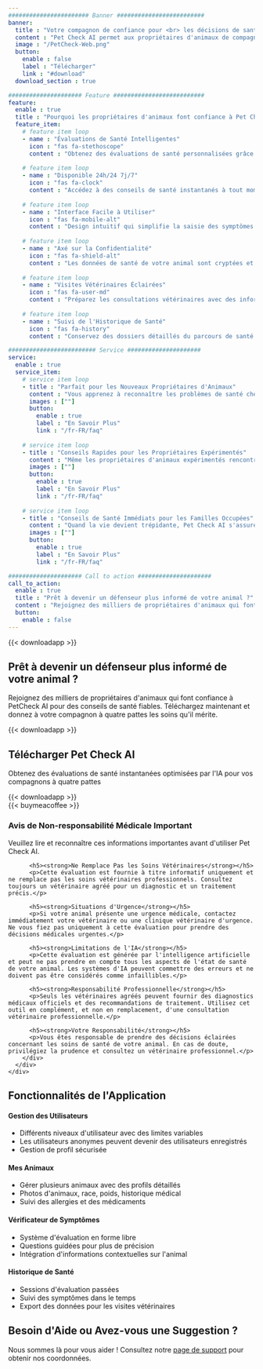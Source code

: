```yaml
---
####################### Banner #########################
banner:
  title : "Votre compagnon de confiance pour <br> les décisions de santé de votre animal"
  content : "Pet Check AI permet aux propriétaires d'animaux de compagnie de bénéficier d'évaluations de santé instantanées, basées sur l'IA, lorsque vous vous inquiétez pour votre compagnon à quatre pattes. Qu'il soit 3 heures du matin et que votre chat se comporte bizarrement, ou que vous ayez des doutes quant à la nécessité d'une visite chez le vétérinaire, Pet Check AI est là pour vous aider."
  image : "/PetCheck-Web.png"
  button:
    enable : false
    label : "Télécharger"
    link : "#download"
  download_section : true

##################### Feature ##########################
feature:
  enable : true
  title : "Pourquoi les propriétaires d'animaux font confiance à Pet Check AI"
  feature_item:
    # feature item loop
    - name : "Évaluations de Santé Intelligentes"
      icon : "fas fa-stethoscope"
      content : "Obtenez des évaluations de santé personnalisées grâce à notre outil intelligent de vérification des symptômes, optimisé par l'expertise vétérinaire et une IA avancée"
      
    # feature item loop
    - name : "Disponible 24h/24 7j/7"
      icon : "fas fa-clock"
      content : "Accédez à des conseils de santé instantanés à tout moment, n'importe où - parfait pour ces inquiétudes nocturnes concernant votre animal"
      
    # feature item loop
    - name : "Interface Facile à Utiliser"
      icon : "fas fa-mobile-alt"
      content : "Design intuitif qui simplifie la saisie des symptômes et fournit des conseils de santé clairs et exploitables"
      
    # feature item loop
    - name : "Axé sur la Confidentialité"
      icon : "fas fa-shield-alt"
      content : "Les données de santé de votre animal sont cryptées et sécurisées - nous ne partageons jamais d'informations personnelles"
      
    # feature item loop
    - name : "Visites Vétérinaires Éclairées"
      icon : "fas fa-user-md"
      content : "Préparez les consultations vétérinaires avec des informations de santé organisées et un suivi des symptômes"
      
    # feature item loop
    - name : "Suivi de l'Historique de Santé"
      icon : "fas fa-history"
      content : "Conservez des dossiers détaillés du parcours de santé de votre animal pour identifier les tendances et suivre les améliorations"

######################### Service #####################
service:
  enable : true
  service_item:
    # service item loop
    - title : "Parfait pour les Nouveaux Propriétaires d'Animaux"
      content : "Vous apprenez à reconnaître les problèmes de santé chez votre nouveau compagnon à quatre pattes ? Pet Check AI vous aide à comprendre ce qui est normal et ce qui nécessite une attention, renforçant votre confiance en tant que propriétaire d'animal."
      images : [""]
      button:
        enable : true
        label : "En Savoir Plus"
        link : "/fr-FR/faq"
        
    # service item loop
    - title : "Conseils Rapides pour les Propriétaires Expérimentés"
      content : "Même les propriétaires d'animaux expérimentés rencontrent de nouvelles situations. Obtenez des conseils instantanés et fiables sur les symptômes et comportements inhabituels pour prendre des décisions éclairées concernant les soins de votre animal."
      images : [""]
      button:
        enable : true
        label : "En Savoir Plus"
        link : "/fr-FR/faq"
        
    # service item loop
    - title : "Conseils de Santé Immédiats pour les Familles Occupées"
      content : "Quand la vie devient trépidante, Pet Check AI s'assure que vous ne manquez jamais les signaux de santé importants. Obtenez des évaluations rapides qui vous aident à prioriser les besoins de votre animal dans votre emploi du temps chargé."
      images : [""]
      button:
        enable : true
        label : "En Savoir Plus"
        link : "/fr-FR/faq"

##################### Call to action #####################
call_to_action:
  enable : true
  title : "Prêt à devenir un défenseur plus informé de votre animal ?"
  content : "Rejoignez des milliers de propriétaires d'animaux qui font confiance à Pet Check AI pour des conseils de santé fiables. Téléchargez maintenant et donnez à votre compagnon à quatre pattes les soins qu'il mérite."
  button:
    enable : false
---
```


<!-- Banner Download Section -->
<div class="text-center mt-4">
  <div class="d-flex justify-content-center align-items-center gap-3 mb-4 flex-wrap">
    {{< downloadapp >}}
  </div>
</div>

<!-- Call to Action Download Section -->
<div class="container my-5">
  <div class="row justify-content-center text-center">
    <div class="col-lg-8">
      <h2 class="mb-4">Prêt à devenir un défenseur plus informé de votre animal ?</h2>
      <p class="lead mb-4">Rejoignez des milliers de propriétaires d'animaux qui font confiance à PetCheck AI pour des conseils de santé fiables. Téléchargez maintenant et donnez à votre compagnon à quatre pattes les soins qu'il mérite.</p>
      <div class="d-flex justify-content-center align-items-center gap-3 mb-4 flex-wrap">
        {{< downloadapp >}}
      </div>
    </div>
  </div>
</div>

<div id="download" class="text-center my-5">
  <h2>Télécharger Pet Check AI</h2>
  <p class="lead">Obtenez des évaluations de santé instantanées optimisées par l'IA pour vos compagnons à quatre pattes</p>
  <div class="d-flex justify-content-center align-items-center gap-3 mb-4">
    {{< downloadapp >}}
  </div>
  
  <div class="mt-4">
    {{< buymeacoffee >}}
  </div>
</div>

<div class="container my-5">
  <div class="row">
    <div class="col-lg-8 mx-auto">
      <div class="card border-warning">
        <div class="card-header bg-warning text-dark">
          <h3 class="mb-0"><i class="fas fa-exclamation-triangle"></i> Avis de Non-responsabilité Médicale Important</h3>
        </div>
        <div class="card-body">
          <p class="lead">Veuillez lire et reconnaître ces informations importantes avant d'utiliser Pet Check AI.</p>
          
          <h5><strong>Ne Remplace Pas les Soins Vétérinaires</strong></h5>
          <p>Cette évaluation est fournie à titre informatif uniquement et ne remplace pas les soins vétérinaires professionnels. Consultez toujours un vétérinaire agréé pour un diagnostic et un traitement précis.</p>
          
          <h5><strong>Situations d'Urgence</strong></h5>
          <p>Si votre animal présente une urgence médicale, contactez immédiatement votre vétérinaire ou une clinique vétérinaire d'urgence. Ne vous fiez pas uniquement à cette évaluation pour prendre des décisions médicales urgentes.</p>
          
          <h5><strong>Limitations de l'IA</strong></h5>
          <p>Cette évaluation est générée par l'intelligence artificielle et peut ne pas prendre en compte tous les aspects de l'état de santé de votre animal. Les systèmes d'IA peuvent commettre des erreurs et ne doivent pas être considérés comme infaillibles.</p>
          
          <h5><strong>Responsabilité Professionnelle</strong></h5>
          <p>Seuls les vétérinaires agréés peuvent fournir des diagnostics médicaux officiels et des recommandations de traitement. Utilisez cet outil en complément, et non en remplacement, d'une consultation vétérinaire professionnelle.</p>
          
          <h5><strong>Votre Responsabilité</strong></h5>
          <p>Vous êtes responsable de prendre des décisions éclairées concernant les soins de santé de votre animal. En cas de doute, privilégiez la prudence et consultez un vétérinaire professionnel.</p>
        </div>
      </div>
    </div>
  </div>
</div>

<div class="container my-5">
  <h2 class="text-center mb-4">Fonctionnalités de l'Application</h2>
  <div class="row">
    <div class="col-md-6">
      <h4><i class="fas fa-users"></i> Gestion des Utilisateurs</h4>
      <ul class="list-unstyled">
        <li><i class="fas fa-check text-success"></i> Différents niveaux d'utilisateur avec des limites variables</li>
        <li><i class="fas fa-check text-success"></i> Les utilisateurs anonymes peuvent devenir des utilisateurs enregistrés</li>
        <li><i class="fas fa-check text-success"></i> Gestion de profil sécurisée</li>
      </ul>
    </div>
    <div class="col-md-6">
      <h4><i class="fas fa-paw"></i> Mes Animaux</h4>
      <ul class="list-unstyled">
        <li><i class="fas fa-check text-success"></i> Gérer plusieurs animaux avec des profils détaillés</li>
        <li><i class="fas fa-check text-success"></i> Photos d'animaux, race, poids, historique médical</li>
        <li><i class="fas fa-check text-success"></i> Suivi des allergies et des médicaments</li>
      </ul>
    </div>
  </div>
  <div class="row mt-4">
    <div class="col-md-6">
      <h4><i class="fas fa-search"></i> Vérificateur de Symptômes</h4>
      <ul class="list-unstyled">
        <li><i class="fas fa-check text-success"></i> Système d'évaluation en forme libre</li>
        <li><i class="fas fa-check text-success"></i> Questions guidées pour plus de précision</li>
        <li><i class="fas fa-check text-success"></i> Intégration d'informations contextuelles sur l'animal</li>
      </ul>
    </div>
    <div class="col-md-6">
      <h4><i class="fas fa-history"></i> Historique de Santé</h4>
      <ul class="list-unstyled">
        <li><i class="fas fa-check text-success"></i> Sessions d'évaluation passées</li>
        <li><i class="fas fa-check text-success"></i> Suivi des symptômes dans le temps</li>
        <li><i class="fas fa-check text-success"></i> Export des données pour les visites vétérinaires</li>
      </ul>
    </div>
  </div>
</div>

<div class="container my-5 text-center">
  <h2>Besoin d'Aide ou Avez-vous une Suggestion ?</h2>
  <p class="lead">Nous sommes là pour vous aider ! Consultez notre <a href="/fr-FR/support" class="text-decoration-none">page de support</a> pour obtenir nos coordonnées.</p>
</div>